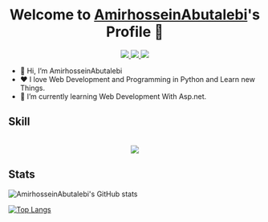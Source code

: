 <p align="center">
  <h1 align="center">Welcome to <a href="https://github.com/AmirhosseinAbutalebi">AmirhosseinAbutalebi</a>'s Profile 👋</h1>
</p>
<p align="center">
  <a href="mailto:abutalebiamir78@gmail.com" >
    <img src="https://skillicons.dev/icons?i=gmail" />
  </a>
  <a href="https://www.linkedin.com/in/amirhossein-abutalebi-bb5237236/">
    <img src="https://skillicons.dev/icons?i=linkedin" />
  </a>
  <a href="https://www.instagram.com/amirhosein_abt/">
    <img src="https://skillicons.dev/icons?i=instagram" />
  </a> 
</p> 

<ul>
  <li>👋 Hi, I’m AmirhosseinAbutalebi</li>
  <li>❤️ I love Web Development and Programming in Python and Learn new Things.</li>
  <li>🌱 I’m currently learning Web Development With Asp.net.</li>
</ul>

<h2>
  Skill
</h2>

<p align="center">
  <br>
    <img src="https://skillicons.dev/icons?i=py,cs,dotnet,mongodb,linux,docker,vim,git&perline=4" />
  </a>
</p>

<h2>
  Stats
</h2>

![AmirhosseinAbutalebi's GitHub stats](https://github-readme-stats.vercel.app/api?username=AmirhosseinAbutalebi&show_icons=true&theme=monokai)

[![Top Langs](https://github-readme-stats.vercel.app/api/top-langs/?username=AmirhosseinAbutalebi&layout=compact&theme=monokai)](https://github.com/anuraghazra/github-readme-stats)



<!--
**AmirhosseinAbutalebi/AmirhosseinAbutalebi** is a ✨ _special_ ✨ repository because its `README.md` (this file) appears on your GitHub profile.

Here are some ideas to get you started:

- 🔭 I’m currently working on ...
- 🌱 I’m currently learning ...
- 👯 I’m looking to collaborate on ...
- 🤔 I’m looking for help with ...
- 💬 Ask me about ...
- 📫 How to reach me: ...
- 😄 Pronouns: ...
- ⚡ Fun fact: ...
-->
